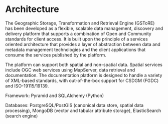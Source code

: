 # Architecture

The Geographic Storage, Transformation and Retrieval Engine (GSToRE) has been developed as a flexible, scalable data management, discovery and delivery platform that supports a combination of Open and Community standards for client access. It is built upon the principle of a services oriented architecture that provides a layer of abstraction between data and metadata management technologies and the client applications that consume the services published by the platform.

The platform can support both spatial and non-spatial data. Spatial services include OGC web services using MapServer, data retrieval and documentation. The documentation platform is designed to handle a variety of XML-based standards, with out-of-the-box support for CSDGM (FGDC) and ISO-19115/19139.

Framework: Pyramid and SQLAlchemy (Python)

Databases: PostgreSQL/PostGIS (canonical data store, spatial data processing), MongoDB (vector and tabular attribute storage), ElasticSearch (search engine)
